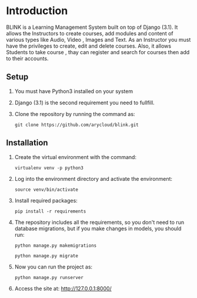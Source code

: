 # Introduction

BLINK is a Learning Management System built on top of Django (3.1).
It allows the Instructors to create courses, add modules and content of various types like 
Audio, Video , Images and Text. As an Instructor you must have the 
privileges to create, edit and delete courses.
Also, it allows Students to take course , thay can register and search for courses then add to their accounts.


## Setup

1. You must have Python3 installed on your system
2. Django (3.1) is the second requirement you need to fullfill.
3. Clone the repository by running the command as:

    `git clone https://github.com/arycloud/blink.git`
    
## Installation
1. Create the virtual environment with the command:
    
    `virtualenv venv -p python3`
2. Log into the environment directory and activate the environment:
    
    `source venv/bin/activate`
3. Install required packages:

    `pip install -r requirements`
    
4. The repository includes all the requirements, so you don't need to run
database migrations, but if you make changes in models, you should run:

    `python manage.py makemigrations`
    
    `python manage.py migrate`
5. Now you can run the project as:

    `python manage.py runserver`

6. Access the site at: 
    http://127.0.0.1:8000/
     